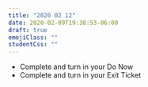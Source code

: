 ```yaml
---
title: "2020 02 12"
date: 2020-02-09T19:38:53-06:00
draft: true
emojiClass: ""
studentCss: ""
---
```


- Complete and turn in your Do Now
- Complete and turn in your Exit Ticket